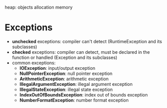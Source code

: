 heap: objects allocation memory

# Exceptions
- **unchecked** exceptions: compiler can't detect (RuntimeException and its subclasses)
- **checked** exceptions: compiler can detect, must be declared in the function or handled (Exception and its subclasses)
- common exceptions:
  - **IOException**: input/output exception
  - **NullPointerException**: null pointer exception
  - **ArithmeticException**: arithmetic exception
  - **IllegalArgumentException**: illegal argument exception
  - **IllegalStateException**: illegal state exception
  - **IndexOutOfBoundsException**: index out of bounds exception
  - **NumberFormatException**: number format exception
